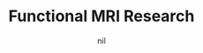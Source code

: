 ---
title: "Functional MRI Research"
project_id: 
date: nil
conference_id: ""
presenters:
   - david_knight
summary: "Functional MRI of Neural Substrates Mediating Human Fear Learning and Memory (date missing or incorrect)"
file: /assets/presentations/
filename: 
layout: presentation
---